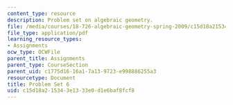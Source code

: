 ```yaml
---
content_type: resource
description: Problem set on algebraic geometry.
file: /media/courses/18-726-algebraic-geometry-spring-2009/c15d18a215343e1333e0d1e6baf8fcf8_MIT18_726s09_pset06.pdf
file_type: application/pdf
learning_resource_types:
- Assignments
ocw_type: OCWFile
parent_title: Assignments
parent_type: CourseSection
parent_uid: c1775d16-16a1-7a13-9723-e998886255a3
resourcetype: Document
title: Problem Set 6
uid: c15d18a2-1534-3e13-33e0-d1e6baf8fcf8
---
```

